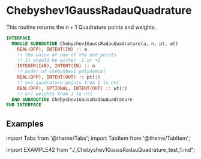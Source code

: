 # Chebyshev1GaussRadauQuadrature

This routine returns the $n+1$ Quadrature points and weights.

```fortran
INTERFACE
  MODULE SUBROUTINE Chebyshev1GaussRadauQuadrature(a, n, pt, wt)
    REAL(DFP), INTENT(IN) :: a
    !! the value of one of the end points
    !! it should be either -1 or +1
    INTEGER(I4B), INTENT(IN) :: n
    !! order of Chebyshev1 polynomial
    REAL(DFP), INTENT(OUT) :: pt(:)
    !! n+1 quadrature points from 1 to n+1
    REAL(DFP), OPTIONAL, INTENT(OUT) :: wt(:)
    !! n+1 weights from 1 to n+1
  END SUBROUTINE Chebyshev1GaussRadauQuadrature
END INTERFACE
```

## Examples

import Tabs from '@theme/Tabs';
import TabItem from '@theme/TabItem';

<Tabs>
<TabItem value="example" label="️܀ See example">

import EXAMPLE42 from "./_Chebyshev1GaussRadauQuadrature_test_1.md";

<EXAMPLE42 />

</TabItem>

<TabItem value="close" label="↢ " default>

</TabItem>
</Tabs>
